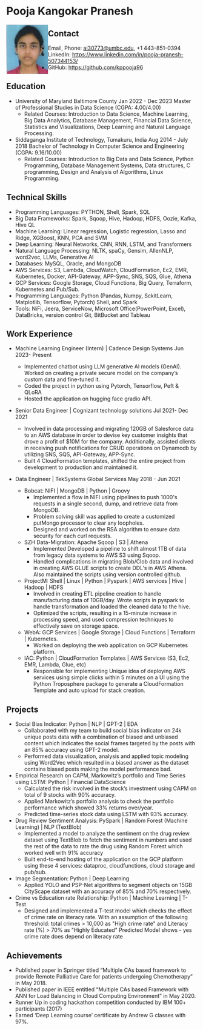# Pooja Kangokar Pranesh

<img align="left" src="Headshot-Pooja.png" alt="alt text" width="110" height="130">


## Contact

* Email, Phone: ai30773@umbc.edu, +1 443-851-0394
* LinkedIn: https://www.linkedin.com/in/pooja-pranesh-507344153/
* GitHub: https://github.com/kppooja96

## Education

* University of Maryland Baltimore County Jan 2022 - Dec 2023
Master of Professional Studies in Data Science (CGPA: 4.00/4.00)
    * Related Courses: Introduction to Data Science, Machine Learning, Big Data Analytics, Database Management, Financial Data Science, Statistics and Visualizations, Deep Learning and Natural Language Processing.
* Siddaganga Institute of Technology, Tumakuru, India Aug 2014 - July 2018
Bachelor of Technology in Computer Science and Engineering (CGPA: 9.16/10.00)
    * Related Courses: Introduction to Big Data and Data Science, Python Programming, Database Management Systems, Data structures, C programming, Design and Analysis of Algorithms, Linux Programming.

## Technical Skills

* Programming Languages: PYTHON, Shell, Spark, SQL
* Big Data Frameworks: Spark, Sqoop, Hive, Hadoop, HDFS, Oozie, Kafka, Hive QL
* Machine Learning: Linear regression, Logistic regression, Lasso and Ridge, XGBoost, KNN, PCA and SVM
* Deep Learning: Neural Networks, CNN, RNN, LSTM, and Transformers
* Natural Language Processing: NLTK, spaCy, Gensim, AllenNLP, word2vec, LLMs, Generative AI
* Databases: MySQL, Oracle, and MongoDB
* AWS Services: S3, Lambda, CloudWatch, CloudFormation, Ec2, EMR, Kubernetes, Docker, API-Gateway, APP-Sync, SNS, SQS, Glue, Athena
* GCP Services: Google Storage, Cloud Functions, Big Query, Terraform, Kubernetes and Pub/Sub.
* Programming Languages: Python (Pandas, Numpy, SckitLearn, Matplotlib, Tensorflow, Pytorch) Shell, and Spark
* Tools: NiFi, Jeera, ServiceNow, Microsoft Office(PowerPoint, Excel), DataBricks, version control Git, BitBucket and Tableau

## Work Experience

* Machine Learning Engineer (Intern) | Cadence Design Systems   Jun 2023- Present
    * Implemented chatbot using LLM generative AI models (GenAI). Worked on creating a private secure model on the company’s custom data and fine-tuned it. 
    * Coded the project in python using Pytorch, Tensorflow, Peft & QLoRA
    * Hosted the application on hugging face gradio API.

* Senior Data Engineer | Cognizant technology solutions Jul 2021- Dec 2021
    * Involved in data processing and migrating 120GB of Salesforce data to an AWS database in order to devise key customer insights that drove a profit of $10M for the company. Additionally, assisted clients in receiving push notifications for CRUD operations on Dynamodb by utilizing SNS, SQS, API-Gateway, APP-Sync.
    * Built 4 CloudFormation templates, shifted the entire project from development to production and maintained it.

* Data Engineer | TekSystems Global Services                             May 2018 - Jun 2021
    * Bobcat: NIFI | MongoDB | Python | Groovy
        * Implemented a flow in NIFI using pipelines to push 1000's requests in a single second, dump, and retrieve data from MongoDB. 
        * Problem solving skill was applied to create a customized putMongo processor to clear any loopholes.
        * Designed and worked on the RSA algorithm to ensure data security for each curl requests.
    * SZH Data-Migration: Apache Sqoop | S3 | Athena
        * Implemented Developed a pipeline to shift almost 1TB of data from legacy data systems to AWS S3 using Sqoop.
        * Handled complications in migrating Blob/Clob data and involved in creating AWS GLUE scripts to create DDL's in AWS Athena. Also maintained the scripts using version controlled github.
    * ProjectM: Shell | Linux | Python | Pyspark | AWS services | Hive | Hadoop | HDFS
        * Involved in creating ETL pipeline creation to handle manufacturing data of 10GB/day. Wrote scripts in pyspark to handle transformation and loaded the cleaned data to the hive.
        * Optimized the scripts, resulting in a 15-minute increase in processing speed, and used compression techniques to effectively save on storage space.
    * WebA: GCP Services | Google Storage | Cloud Functions | Terraform | Kubernetes.
        * Worked on deploying the web application on GCP Kubernetes platform. 
    * IAC: Python | CloudFormation Templates | AWS Services (S3, Ec2, EMR, Lambda, Glue, etc)
        * Responsible for implementing Unique idea of deploying AWS services using simple clicks within 5 minutes on a UI using the Python Troposphere package to generate a CloudFormation Template and auto upload for stack creation.


## Projects

* Social Bias Indicator: Python | NLP | GPT-2 | EDA 
    * Collaborated with my team to build social bias indicator on 24k unique posts data with a combination of biased and unbiased content which indicates the social frames targeted by the posts with an 85% accuracy using GPT-2 model.
    * Performed data visualization, analysis and applied topic modeling using Word2Vec which resulted in a biased answer as the dataset contains biased posts making the model performance bad.
* Empirical Research on CAPM, Markowitz’s portfolio and Time Series using LSTM: Python | Financial DataScience
    * Calculated the risk involved in the stock’s investment using CAPM on total of 9 stocks with 90% accuracy.
    * Applied Markowitz’s portfolio analysis to check the portfolio performance which showed 33% returns over/year.
    * Predicted time-series stock data using LSTM with 93% accuracy.
* Drug Review Sentiment Analysis: PySpark | Random Forest (Machine Learning) | NLP (TextBlob)
    * Implemented a model to analyze the sentiment on the drug review dataset using TextBlob to fetch the sentiment in numbers and used the rest of the data to rate the drug using Random Forest which worked well with 91% accuracy
    * Built end-to-end hosting of the application on the GCP platform using these 4 services: dataproc, cloudfunctions, cloud storage and pub/sub.
* Image Segmentation: Python | Deep Learning 
    * Applied YOLO and PSP-Net algorithms to segment objects on 15GB CityScape dataset with an accuracy of 85% and 70% respectively.
* Crime vs Education rate Relationship: Python | Machine Learning | T-Test
    * Designed and implemented a T-test model which checks the effect of crime rate on literacy rate. With an assumption of the following threshold: total crimes > 10,000 as "High crime rate" and Literacy rate (%) > 70% as "Highly Educated" Predicted Model shows - yes crime rate does depend on literacy rate

## Achievements

* Published paper in Springer titled “Multiple CAs based framework to provide Remote Palliative Care for patients undergoing Chemotherapy” in May 2018.   
* Published paper in IEEE entitled “Multiple CAs based Framework with ANN for Load Balancing in Cloud Computing Environment” in May 2020.
* Runner Up in coding hackathon competition conducted by IBM 100+ participants (2017)
* Earned ‘Deep Learning course’ certificate by Andrew G classes with 97%.
